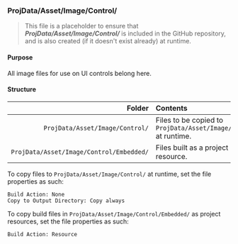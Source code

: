 ﻿### ProjData/Asset/Image/Control/
> This file is a placeholder to ensure that ***ProjData/Asset/Image/Control/*** is included in the GitHub repository, and is also
created (if it doesn't exist already) at runtime.

#### Purpose
All image files for use on UI controls belong here.

#### Structure
| Folder                                      | Contents                                                             |
|--------------------------------------------:|:---------------------------------------------------------------------|
| `ProjData/Asset/Image/Control/`          | Files to be copied to `ProjData/Asset/Image/Control/` at runtime. |
| `ProjData/Asset/Image/Control/Embedded/` | Files built as a project resource.                                   |

To copy files to `ProjData/Asset/Image/Control/` at runtime, set the file properties as such:
```
Build Action: None
Copy to Output Directory: Copy always
```

To copy build files in `ProjData/Asset/Image/Control/Embedded/` as project resources, set the file properties as such:
```
Build Action: Resource
```
